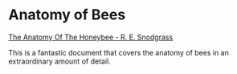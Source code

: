 # Anatomy of Bees

[The Anatomy Of The Honeybee - R. E. Snodgrass](/documents/the_anatomy_of_the_honeybee.pdf)

This is a fantastic document that covers the anatomy of bees in an extraordinary amount of detail. 